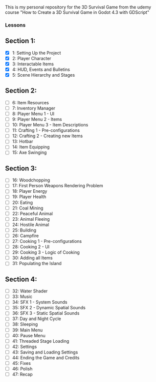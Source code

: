 This is my personal repository for the 3D Survival Game from the udemy course "How to Create a 3D Survival Game in Godot 4.3 with GDScript"

### Lessons

## Section 1:
- [x] 1: Setting Up the Project
- [x] 2: Player Character
- [x] 3: Interactable Items
- [x] 4: HUD, Events and Bulletins
- [x] 5: Scene Hierarchy and Stages

## Section 2:
- [ ] 6: Item Resources
- [ ] 7: Inventory Manager
- [ ] 8: Player Menu 1 - UI
- [ ] 9: Player Menu 2 - Items
- [ ] 10: Player Menu 3 - Item Descriptions
- [ ] 11: Crafting 1 - Pre-configurations
- [ ] 12: Crafting 2 - Creating new Items
- [ ] 13: Hotbar
- [ ] 14: Item Equipping
- [ ] 15: Axe Swinging

## Section 3:
- [ ] 16: Woodchopping
- [ ] 17: First Person Weapons Rendering Problem
- [ ] 18: Player Energy
- [ ] 19: Player Health
- [ ] 20: Eating
- [ ] 21: Coal Mining
- [ ] 22: Peaceful Animal
- [ ] 23: Animal Fleeing
- [ ] 24: Hostile Animal
- [ ] 25: Building
- [ ] 26: Campfire
- [ ] 27: Cooking 1 - Pre-configurations
- [ ] 28: Cooking 2 - UI
- [ ] 29: Cooking 3 - Logic of Cooking
- [ ] 30: Adding all Items
- [ ] 31: Populating the Island

## Section 4:
- [ ] 32: Water Shader
- [ ] 33: Music
- [ ] 34: SFX 1 - System Sounds
- [ ] 35: SFX 2 - Dynamic Spatial Sounds
- [ ] 36: SFX 3 - Static Spatial Sounds
- [ ] 37: Day and Night Cycle
- [ ] 38: Sleeping
- [ ] 39: Main Menu
- [ ] 40: Pause Menu
- [ ] 41: Threaded Stage Loading
- [ ] 42: Settings
- [ ] 43: Saving and Loading Settings
- [ ] 44: Ending the Game and Credits
- [ ] 45: Fixes
- [ ] 46: Polish
- [ ] 47: Recap
